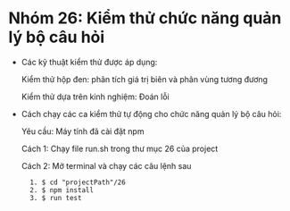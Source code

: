 # Nhóm 26: Kiểm thử chức năng quản lý bộ câu hỏi

- Các kỹ thuật kiểm thử được áp dụng:

	Kiểm thử hộp đen: phân tích giá trị biên và phân vùng tương đương
	
	Kiểm thử dựa trên kinh nghiệm: Đoán lỗi
	
- Cách chạy các ca kiểm thử tự động cho chức năng quản lý bộ câu hỏi:

	Yêu cầu: Máy tính đã cài đặt npm
	
	Cách 1: Chạy file run.sh trong thư mục 26 của project

	Cách 2: Mở terminal và chạy các câu lệnh sau

		1. $ cd "projectPath"/26
		2. $ npm install
		3. $ run test




